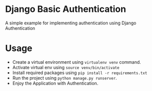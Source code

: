 # Django Basic Authentication
A simple example for implementing authentication using Django Authentication

# Usage


- Create a virtual environment using ```virtualenv venv``` command.
- Activate virtual env using ```source venv/bin/activate```
- Install required packages using ```pip install -r requirements.txt```
- Run the project using ```python manage.py runserver```.
- Enjoy the Application with Authentication.